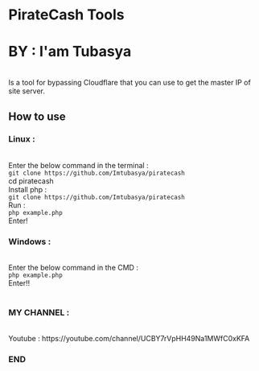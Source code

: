 # PirateCash Tools
<h1> BY : I'am Tubasya</h1>
<br>Is a tool for bypassing Cloudflare that you can use to get the master IP of site server.
<h2>How to use</h2>
<h3>Linux :</h3>
<br>Enter the below command in the terminal :
<br><code>git clone https://github.com/Imtubasya/piratecash</code>
<br>cd piratecash
</code>
<br>Install php :
<br><code>git clone https://github.com/Imtubasya/piratecash</code>
<br> Run :
<br><code>php example.php</code>
<br>Enter!

<h3>Windows :</h3>
<br>Enter the below command in the CMD :
<br><code>php example.php</code>
<br>Enter!!
<br><br>
<h3>MY CHANNEL :</h3>
<br>Youtube : https://youtube.com/channel/UCBY7rVpHH49Na1MWfC0xKFA
<h3>END</h3>

